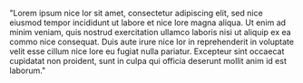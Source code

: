 "Lorem ipsum  nice lor sit amet, consectetur adipiscing elit, 
sed  nice  eiusmod tempor incididunt ut labore et  nice lore magna 
aliqua. Ut enim ad minim veniam, quis nostrud exercitation 
ullamco laboris nisi ut aliquip ex ea commo nice  consequat. Duis 
aute irure  nice lor in reprehenderit in voluptate velit esse cillum 
 nice lore eu fugiat nulla pariatur. Excepteur sint occaecat cupidatat 
non proident, sunt in culpa qui officia deserunt mollit anim id est laborum."
